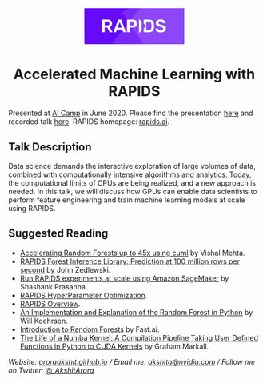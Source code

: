 <center>

<img src="rapids_logo.png" width=200px>

# Accelerated Machine Learning with RAPIDS
</center>

Presented at [AI Camp](https://learn.xnextcon.com/) in June 2020. Please find the presentation [here](https://aroraakshit.github.io/AcceleratedMLwRAPIDS/#/) and recorded talk [here](https://www.youtube.com/watch?v=fT0BVKx0c88). RAPIDS homepage: [rapids.ai](https://rapids.ai/).

## Talk Description

Data science demands the interactive exploration of large volumes of data, combined with computationally intensive algorithms and analytics. Today, the computational limits of CPUs are being realized, and a new approach is needed.
In this talk, we will discuss how GPUs can enable data scientists to perform feature engineering and train machine learning models at scale using RAPIDS.

## Suggested Reading

- [Accelerating Random Forests up to 45x using cuml](https://medium.com/rapids-ai/accelerating-random-forests-up-to-45x-using-cuml-dfb782a31bea) by Vishal Mehta.
- [RAPIDS Forest Inference Library: Prediction at 100 million rows per second](https://medium.com/rapids-ai/rapids-forest-inference-library-prediction-at-100-million-rows-per-second-19558890bc35) by John Zedlewski.
- [Run RAPIDS experiments at scale using Amazon SageMaker](https://medium.com/rapids-ai/running-rapids-experiments-at-scale-using-amazon-sagemaker-d516420f165b) by Shashank Prasanna.
- [RAPIDS HyperParameter Optimization](https://github.com/rapidsai/cloud-ml-examples).
- [RAPIDS Overview](https://docs.rapids.ai/overview/latest.pdf).
- [An Implementation and Explanation of the Random Forest in Python](https://towardsdatascience.com/an-implementation-and-explanation-of-the-random-forest-in-python-77bf308a9b76) by Will Koehrsen.
- [Introduction to Random Forests](https://course18.fast.ai/lessonsml1/lesson1.html) by Fast.ai.
- [The Life of a Numba Kernel: A Compilation Pipeline Taking User Defined Functions in Python to CUDA Kernels](https://medium.com/rapids-ai/the-life-of-a-numba-kernel-a-compilation-pipeline-taking-user-defined-functions-in-python-to-cuda-71cc39b77625) by Graham Markall.

<i>Website: [aroraakshit.github.io](http://aroraakshit.github.io/) / Email me: [akshita@nvidia.com](mailto:akshita@nvidia.com) / Follow me on Twitter: [@_AkshitArora](https://twitter.com/_AkshitArora)</i>
